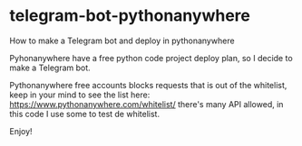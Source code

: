 # telegram-bot-pythonanywhere
How to make a Telegram bot and deploy in pythonanywhere

Pyhonanywhere have a free python code project deploy plan, so I decide to make a Telegram bot.

Pythonanywhere free accounts blocks requests that is out of the whitelist, keep in your mind to see the list here: https://www.pythonanywhere.com/whitelist/ there's many API allowed, in this code I use some to test de whitelist.

Enjoy!
